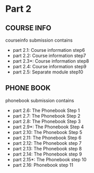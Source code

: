 # Part 2
## COURSE INFO

courseinfo submission contains 
-   part 2.1: Course information step6
-   part 2.2: Course information step7
-   part 2.3*: Course information step8
-   part 2.4: Course information step9
-   part 2.5: Separate module step10

## PHONE BOOK
phonebook submission contains
-   part 2.6: The Phonebook Step 1
-   part 2.7: The Phonebook Step 2
-   part 2.8: The Phonebook Step 3
-   part 2.9*: The Phonebook Step 4
-   part 2.10: The Phonebook Step 5
-   part 2.11: The Phonebook Step 6
-   part 2.12: The Phonebook step 7
-   part 2.13: The Phonebook step 8
-   part 2.14: The Phonebook step 9
-   part 2.15*: The Phonebook step 10
-   part 2.16: Phonebook step 11


